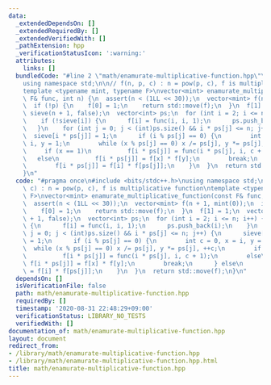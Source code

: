 ```yaml
---
data:
  _extendedDependsOn: []
  _extendedRequiredBy: []
  _extendedVerifiedWith: []
  _pathExtension: hpp
  _verificationStatusIcon: ':warning:'
  attributes:
    links: []
  bundledCode: "#line 2 \"math/enamurate-multiplicative-function.hpp\"\n#include <bits/stdc++.h>\n\
    using namespace std;\n\n// f(n, p, c) : n = pow(p, c), f is multiplicative function\n\
    template <typename mint, typename F>\nvector<mint> enamurate_multiplicative_function(const\
    \ F& func, int n) {\n  assert(n < (1LL << 30));\n  vector<mint> f(n + 1, mint(0));\n\
    \  if (!p) {\n    f[0] = 1;\n    return std::move(f);\n  }\n  f[1] = 1;\n  vector<bool>\
    \ sieve(n + 1, false);\n  vector<int> ps;\n  for (int i = 2; i <= n; i++) {\n\
    \    if (!sieve[i]) {\n      f[i] = func(i, i, 1);\n      ps.push_back(i);\n \
    \   }\n    for (int j = 0; j < (int)ps.size() && i * ps[j] <= n; j++) {\n    \
    \  sieve[i * ps[j]] = 1;\n      if (i % ps[j] == 0) {\n        int c = 0, x =\
    \ i, y = 1;\n        while (x % ps[j] == 0) x /= ps[j], y *= ps[j], ++c;\n   \
    \     if (x == 1)\n          f[i * ps[j]] = func(i * ps[j], i, c + 1);\n     \
    \   else\n          f[i * ps[j]] = f[x] * f[y];\n        break;\n      } else\n\
    \        f[i * ps[j]] = f[i] * f[ps[j]];\n    }\n  }\n  return std::move(f);\n\
    }\n"
  code: "#pragma once\n#include <bits/stdc++.h>\nusing namespace std;\n\n// f(n, p,\
    \ c) : n = pow(p, c), f is multiplicative function\ntemplate <typename mint, typename\
    \ F>\nvector<mint> enamurate_multiplicative_function(const F& func, int n) {\n\
    \  assert(n < (1LL << 30));\n  vector<mint> f(n + 1, mint(0));\n  if (!p) {\n\
    \    f[0] = 1;\n    return std::move(f);\n  }\n  f[1] = 1;\n  vector<bool> sieve(n\
    \ + 1, false);\n  vector<int> ps;\n  for (int i = 2; i <= n; i++) {\n    if (!sieve[i])\
    \ {\n      f[i] = func(i, i, 1);\n      ps.push_back(i);\n    }\n    for (int\
    \ j = 0; j < (int)ps.size() && i * ps[j] <= n; j++) {\n      sieve[i * ps[j]]\
    \ = 1;\n      if (i % ps[j] == 0) {\n        int c = 0, x = i, y = 1;\n      \
    \  while (x % ps[j] == 0) x /= ps[j], y *= ps[j], ++c;\n        if (x == 1)\n\
    \          f[i * ps[j]] = func(i * ps[j], i, c + 1);\n        else\n         \
    \ f[i * ps[j]] = f[x] * f[y];\n        break;\n      } else\n        f[i * ps[j]]\
    \ = f[i] * f[ps[j]];\n    }\n  }\n  return std::move(f);\n}\n"
  dependsOn: []
  isVerificationFile: false
  path: math/enamurate-multiplicative-function.hpp
  requiredBy: []
  timestamp: '2020-08-31 22:48:29+09:00'
  verificationStatus: LIBRARY_NO_TESTS
  verifiedWith: []
documentation_of: math/enamurate-multiplicative-function.hpp
layout: document
redirect_from:
- /library/math/enamurate-multiplicative-function.hpp
- /library/math/enamurate-multiplicative-function.hpp.html
title: math/enamurate-multiplicative-function.hpp
---
```

